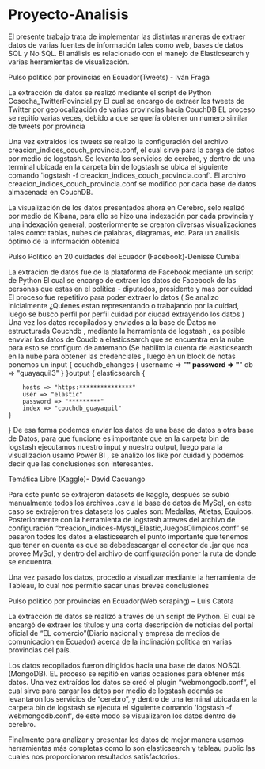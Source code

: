 # Proyecto-Analisis

El presente trabajo trata de implementar las distintas maneras de extraer datos de varias fuentes de información tales como web, bases de datos SQL y No SQL. 
El análisis es relacionado con el manejo de Elasticsearch y varias herramientas de visualización.

Pulso político por provincias en Ecuador(Tweets) - Iván Fraga


La extracción de datos se realizó mediante el script de Python Cosecha_TwitterPovincial.py
El cual se encargo de extraer los tweets de Twitter por geolocalización de varias provincias hacia CouchDB
EL proceso se repitío varias veces, debido a que se quería obtener un numero similar de tweets por provincia 

Una vez extraidos los tweets se realizo la configuración del archivo creacion_indices_couch_provincia.conf, el cual sirve para la carga de datos por medio de logstash.
Se levanta los servicios de cerebro, y dentro de una terminal ubicada en la carpeta bin de logstash se ubica el siguiente comando 'logstash -f creacion_indices_couch_provincia.conf'.
El archivo creacion_indices_couch_provincia.conf se modifico por cada base de datos almacenada en CouchDB.

La visualización de los datos presentados ahora en Cerebro, selo realizó por medio de Kibana, para ello se hizo una indexación por cada provincia y una indexación general,
posteriormente se crearon diversas visualizaciones tales como: tablas, nubes de palabras, diagramas, etc. Para un análisis óptimo de la información obtenida 

Pulso Politico en 20 cuidades del Ecuador (Facebook)-Denisse Cumbal

La extracion de  datos fue de la plataforma de Facebook mediante un script de Python 
El cual se encargo de extraer los datos de Facebook de las personas que estas en el política - diputados, presidente y mas por cuidad 
El proceso fue repetitivo para poder extraer lo datos (
Se analizo inicialmente ¿Quienes estan representando o trabajando por la cuidad, luego se busco perfil por perfil cuidad por ciudad extrayendo los datos
)
Una vez los datos recopilados y enviados a la base de Datos no estructurada Couchdb , mediante la herramienta de logstash , es posible envviar los datos de Coudb a elasticsearch que se encuentra en la nube para esto se configuro de antemano (Se habilito la cuenta de  elasticsearch en la nube para obtener las credenciales , luego en un block de notas ponemos un input {
  couchdb_changes {
    username => "******"
    password => "******"
    db => "guayaquil3"
  }
}output {
  elasticsearch {
    	
        hosts => "https:***************"
        user => "elastic"
        password => "*********"
        index => "couchdb_guayaquil"
    }
}
De esa forma podemos enviar los datos de una base de datos a otra base de Datos, para que funcione es importante que en la carpeta bin de logstash ejecutamos nuestro input y nuestro output, luego para la visualizacion usamo Power BI , se analizo los like por cuidad y podemos decir que las conclusiones son interesantes.


Temática Libre (Kaggle)- David Cacuango

Para este punto se extrajeron datasets de kaggle, después se subió manualmente todos los archivos .csv a la base de datos de MySql,
en este caso se extrajeron tres datasets los cuales son: Medallas, Atletas, Equipos. Posteriormente con la herramienta de logstash 
atreves del archivo de configuración “creacion_indices-Mysql_Elastic,JuegosOlimpicos.conf” se pasaron todos los datos a elasticsearch 
el punto importante que tenemos que tener en cuenta es que se debedescargar el conector de .jar que nos provee MySql, y dentro del
archivo de configuración poner la ruta de donde se encuentra.

Una vez pasado los datos, procedio a visualizar mediante la herramienta de Tableau, lo cual nos permitió sacar unas breves conclusiones 

Pulso político por provincias en Ecuador(Web scraping) – Luis Catota

La extracción de datos se realizó a través de un script de Python. El cual se encargó de extraer los títulos y una corta descripción de noticias
del portal oficial de “EL comercio”(Diario nacional y empresa de medios de comunicacion en Ecuador) acerca de la inclinación política en varias provincias del país. 

Los datos recopilados fueron dirigidos hacia una base de datos NOSQL (MongoDB). EL proceso se repitió en varias ocasiones para obtener más datos. 
Una vez extraídos los datos se creó el plugin “webmongodb.conf“, el cual sirve para  cargar los datos por medio de logstash además se levantaron los servicios de
“cerebro”, y dentro de una terminal ubicada en la carpeta bin de logstash se ejecuta el siguiente comando 'logstash -f webmongodb.conf', de este modo se visualizaron
los datos dentro de cerebro.

Finalmente para analizar y presentar los datos de mejor manera usamos herramientas más completas como lo son elasticsearch y tableau public las cuales nos 
proporcionaron resultados satisfactorios. 
